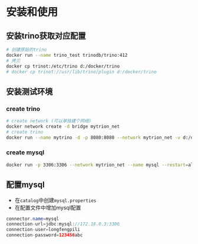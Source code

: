 # 安装和使用
## 安装trino获取对应配置
```bash
# 创建原始的trino
docker run --name trino_test trinodb/trino:412
# 拷贝
docker cp trinot:/etc/trino d:/docker/trino
# docker cp trinot://usr/lib/trino/plugin d:/docker/trino
```

## 安装测试环境
### create trino
```bash
# create network (可以单独建个网络)
docker network create -d bridge mytrion_net
# create trino
docker run --name mytrino -d -p 8080:8080 --network mytrion_net -v d:/docker/trino:/etc/trino trinodb/trino:412
```

### create mysql
```bash
docker run -p 3306:3306 --network mytrion_net --name mysql --restart=always --privileged=true -e MYSQL_ROOT_PASSWORD=123456 -d mysql:latest
```


## 配置mysql
+ 在`catalog`中创建`mysql.properties`
+ 在配置文件中增加mysql配置
```java
connector.name=mysql
connection-url=jdbc:mysql://172.18.0.3:3306
connection-user=longfengpili
connection-password=123456abc
```
